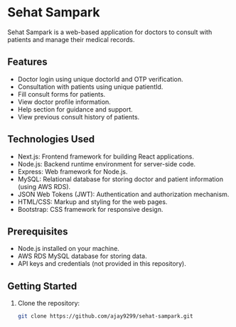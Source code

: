 # Sehat Sampark

Sehat Sampark is a web-based application for doctors to consult with patients and manage their medical records.

## Features

- Doctor login using unique doctorId and OTP verification.
- Consultation with patients using unique patientId.
- Fill consult forms for patients.
- View doctor profile information.
- Help section for guidance and support.
- View previous consult history of patients.

## Technologies Used

- Next.js: Frontend framework for building React applications.
- Node.js: Backend runtime environment for server-side code.
- Express: Web framework for Node.js.
- MySQL: Relational database for storing doctor and patient information (using AWS RDS).
- JSON Web Tokens (JWT): Authentication and authorization mechanism.
- HTML/CSS: Markup and styling for the web pages.
- Bootstrap: CSS framework for responsive design.

## Prerequisites

- Node.js installed on your machine.
- AWS RDS MySQL database for storing data.
- API keys and credentials (not provided in this repository).

## Getting Started

1. Clone the repository:

   ```bash
   git clone https://github.com/ajay9299/sehat-sampark.git
   ```
